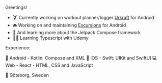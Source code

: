 Greetings!

- 🏋️ Currently working on workout planner/logger [Urkraft](https://github.com/braindome/urkraft-android) for Android
- 🚘 Working on and maintaining [Excursions](https://github.com/braindome/excursions-android) for Android
- 🤖 And learning more about the Jetpack Compose framework
- 🧑‍💻 Learning Typescript with Udemy

Experience:

📱 Android - Kotlin: Compose and XML
📱 iOS - Swift: UIKit and SwiftUI
💻 Web - React - HTML, CSS and JavaScript

🏡 Göteborg, Sweden
